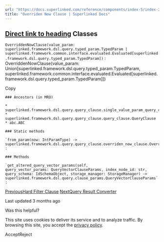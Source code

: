 ```yaml
---
url: "https://docs.superlinked.com/reference/components/index-5/index-2/overriden_now_clause"
title: "Overriden Now Clause | Superlinked Docs"
---
```


## [Direct link to heading](https://docs.superlinked.com/reference/components/index-5/index-2/overriden_now_clause\#classes)    Classes

`OverriddenNowClause(value_param: superlinked.framework.dsl.query.typed_param.TypedParam | superlinked.framework.common.interface.evaluated.Evaluated[superlinked.framework.dsl.query.typed_param.TypedParam])` : OverriddenNowClause(value\_param: Union\[superlinked.framework.dsl.query.typed\_param.TypedParam, superlinked.framework.common.interface.evaluated.Evaluated\[superlinked.framework.dsl.query.typed\_param.TypedParam\]\])

Copy

```inline-grid min-w-full grid-cols-[auto_1fr] [count-reset:line] print:whitespace-pre-wrap
### Ancestors (in MRO)

* superlinked.framework.dsl.query.query_clause.single_value_param_query_clause.SingleValueParamQueryClause
* superlinked.framework.dsl.query.query_clause.query_clause.QueryClause
* abc.ABC

### Static methods

`from_param(now: IntParamType) ‑> superlinked.framework.dsl.query.query_clause.overriden_now_clause.OverriddenNowClause`
:

### Methods

`get_altered_query_vector_params(self, query_vector_params: QueryVectorClauseParams, index_node_id: str, query_schema: IdSchemaObject, storage_manager: StorageManager) ‑> superlinked.framework.dsl.query.clause_params.QueryVectorClauseParams`
:
```

[PreviousHard Filter Clause](https://docs.superlinked.com/reference/components/index-5/index-2/hard_filter_clause) [NextQuery Result Converter](https://docs.superlinked.com/reference/components/index-5/index-3)

Last updated 3 months ago

Was this helpful?

This site uses cookies to deliver its service and to analyze traffic. By browsing this site, you accept the [privacy policy](https://superlinked.com/policies/privacy-policy).

AcceptReject